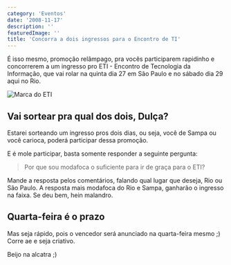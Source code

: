 ```yaml
---
category: 'Eventos'
date: '2008-11-17'
description: ''
featuredImage: ''
title: 'Concorra a dois ingressos para o Encontro de TI'
---
```


É isso mesmo, promoção relâmpago, pra vocês participarem rapidinho e concorrerem a um ingresso pro ETI - Encontro de Tecnologia da Informação, que vai rolar na quinta dia 27 em São Paulo e no sábado dia 29 aqui no Rio.

![Marca do ETI](/uploads/logo-eti-maior.jpg)

## Vai sortear pra qual dos dois, Dulça?

Estarei sorteando um ingresso pros dois dias, ou seja, você de Sampa ou você carioca, poderá participar dessa promoção.

E é mole participar, basta somente responder a seguinte pergunta:

> Por que sou modafoca o suficiente para ir de graça para o ETI?

Mande a resposta pelos comentários, falando qual lugar que deseja, Rio ou São Paulo. A resposta mais modafoca do Rio e Sampa, ganharão o ingresso na faixa. Se deu bem, hein malandro.

## Quarta-feira é o prazo

Mas seja rápido, pois o vencedor será anunciado na quarta-feira mesmo ;) Corre ae e seja criativo.

Beijo na alcatra ;)
